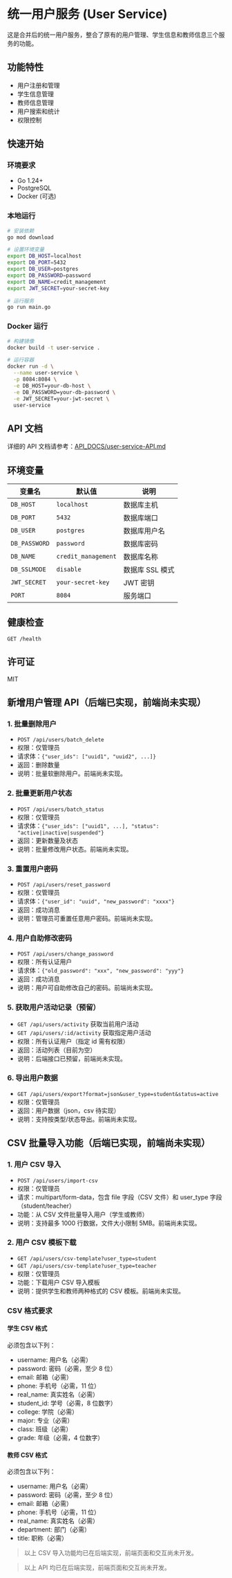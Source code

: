 # 统一用户服务 (User Service)

这是合并后的统一用户服务，整合了原有的用户管理、学生信息和教师信息三个服务的功能。

## 功能特性

- 用户注册和管理
- 学生信息管理
- 教师信息管理
- 用户搜索和统计
- 权限控制

## 快速开始

### 环境要求

- Go 1.24+
- PostgreSQL
- Docker (可选)

### 本地运行

```bash
# 安装依赖
go mod download

# 设置环境变量
export DB_HOST=localhost
export DB_PORT=5432
export DB_USER=postgres
export DB_PASSWORD=password
export DB_NAME=credit_management
export JWT_SECRET=your-secret-key

# 运行服务
go run main.go
```

### Docker 运行

```bash
# 构建镜像
docker build -t user-service .

# 运行容器
docker run -d \
  --name user-service \
  -p 8084:8084 \
  -e DB_HOST=your-db-host \
  -e DB_PASSWORD=your-db-password \
  -e JWT_SECRET=your-jwt-secret \
  user-service
```

## API 文档

详细的 API 文档请参考：[API_DOCS/user-service-API.md](../API_DOCS/user-service-API.md)

## 环境变量

| 变量名        | 默认值              | 说明            |
| ------------- | ------------------- | --------------- |
| `DB_HOST`     | `localhost`         | 数据库主机      |
| `DB_PORT`     | `5432`              | 数据库端口      |
| `DB_USER`     | `postgres`          | 数据库用户名    |
| `DB_PASSWORD` | `password`          | 数据库密码      |
| `DB_NAME`     | `credit_management` | 数据库名称      |
| `DB_SSLMODE`  | `disable`           | 数据库 SSL 模式 |
| `JWT_SECRET`  | `your-secret-key`   | JWT 密钥        |
| `PORT`        | `8084`              | 服务端口        |

## 健康检查

```
GET /health
```

## 许可证

MIT

## 新增用户管理 API（后端已实现，前端尚未实现）

### 1. 批量删除用户

- `POST /api/users/batch_delete`
- 权限：仅管理员
- 请求体：`{"user_ids": ["uuid1", "uuid2", ...]}`
- 返回：删除数量
- 说明：批量软删除用户。前端尚未实现。

### 2. 批量更新用户状态

- `POST /api/users/batch_status`
- 权限：仅管理员
- 请求体：`{"user_ids": ["uuid1", ...], "status": "active|inactive|suspended"}`
- 返回：更新数量及状态
- 说明：批量修改用户状态。前端尚未实现。

### 3. 重置用户密码

- `POST /api/users/reset_password`
- 权限：仅管理员
- 请求体：`{"user_id": "uuid", "new_password": "xxxx"}`
- 返回：成功消息
- 说明：管理员可重置任意用户密码。前端尚未实现。

### 4. 用户自助修改密码

- `POST /api/users/change_password`
- 权限：所有认证用户
- 请求体：`{"old_password": "xxx", "new_password": "yyy"}`
- 返回：成功消息
- 说明：用户可自助修改自己的密码。前端尚未实现。

### 5. 获取用户活动记录（预留）

- `GET /api/users/activity` 获取当前用户活动
- `GET /api/users/:id/activity` 获取指定用户活动
- 权限：所有认证用户（指定 id 需有权限）
- 返回：活动列表（目前为空）
- 说明：后端接口已预留，前端尚未实现。

### 6. 导出用户数据

- `GET /api/users/export?format=json&user_type=student&status=active`
- 权限：仅管理员
- 返回：用户数据（json，csv 待实现）
- 说明：支持按类型/状态导出。前端尚未实现。

## CSV 批量导入功能（后端已实现，前端尚未实现）

### 1. 用户 CSV 导入

- `POST /api/users/import-csv`
- 权限：仅管理员
- 请求：multipart/form-data，包含 file 字段（CSV 文件）和 user_type 字段（student/teacher）
- 功能：从 CSV 文件批量导入用户（学生或教师）
- 说明：支持最多 1000 行数据，文件大小限制 5MB。前端尚未实现。

### 2. 用户 CSV 模板下载

- `GET /api/users/csv-template?user_type=student`
- `GET /api/users/csv-template?user_type=teacher`
- 权限：仅管理员
- 功能：下载用户 CSV 导入模板
- 说明：提供学生和教师两种格式的 CSV 模板。前端尚未实现。

### CSV 格式要求

#### 学生 CSV 格式

必须包含以下列：

- username: 用户名（必需）
- password: 密码（必需，至少 8 位）
- email: 邮箱（必需）
- phone: 手机号（必需，11 位）
- real_name: 真实姓名（必需）
- student_id: 学号（必需，8 位数字）
- college: 学院（必需）
- major: 专业（必需）
- class: 班级（必需）
- grade: 年级（必需，4 位数字）

#### 教师 CSV 格式

必须包含以下列：

- username: 用户名（必需）
- password: 密码（必需，至少 8 位）
- email: 邮箱（必需）
- phone: 手机号（必需，11 位）
- real_name: 真实姓名（必需）
- department: 部门（必需）
- title: 职称（必需）

> 以上 CSV 导入功能均已在后端实现，前端页面和交互尚未开发。

> 以上 API 均已在后端实现，前端页面和交互尚未开发。
